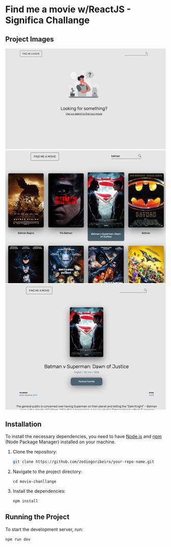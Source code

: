 # Find me a movie w/ReactJS - Significa Challange

## Project Images

![Home Empty State](https://github.com/zediogoribeiro/significa-challenge/blob/main/movie-challange/Home_emptystate.png)
![Home Batman Search](https://github.com/zediogoribeiro/significa-challenge/blob/main/movie-challange/Home_BatmanSearch.png)
![Batman Details Page](https://github.com/zediogoribeiro/significa-challenge/blob/main/movie-challange/Batman_DetailsPage.png)

## Installation

To install the necessary dependencies, you need to have [Node.js](https://nodejs.org/) and [npm](https://www.npmjs.com/) (Node Package Manager) installed on your machine.

1. Clone the repository:

   ```bash
   git clone https://github.com/zediogoribeiro/your-repo-name.git
   ```

2. Navigate to the project directory:

   ```
   cd movie-chanllange

   ```

3. Install the dependencies:

   ```bash
   npm install
   ```

## Running the Project

To start the development server, run:

```bash
npm run dev
```
